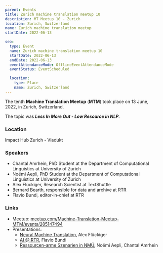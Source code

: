 ```yaml
---
parent: Events
title: Zurich machine translation meetup 10
description: MT Meetup 10 - Zurich
location: Zurich, Switzerland
name: Zurich machine translation meetup
startDate: 2022-06-13

seo:
  type: Event
  name: Zurich machine translation meetup 10
  startDate: 2022-06-13
  endDate: 2022-06-13
  eventAttendanceMode: OfflineEventAttendanceMode
  eventStatus: EventScheduled

  location:
    type: Place
    name: Zurich, Switzerland
---
```


The tenth **Machine Translation Meetup** (**MTM**) took place on 13 June, 2022, in Zurich, Switzerland.

The topic was ***Less In More Out - Low Resource in NLP***.

### Location

Impact Hub Zurich - Viadukt

### Speakers

- Chantal Amrhein, PhD Student at the Department of Computational Linguistics at University of Zurich
- Noëmi Aepli, PhD Student at the Department of Computational Linguistics at University of Zurich
- Alex Flückiger, Research Scientist at TextShuttle
- Bernard Bearth, responsible for data and archive at RTR
- Flavio Bundi, editor-in-chief at RTR


### Links

- Meetup: [meetup.com/Machine-Translation-Meetup-MTM/events/285147494](https://www.meetup.com/Machine-Translation-Meetup-MTM/events/285147494/)
- Presentations:
  - [Neural Machine Translation](https://drive.google.com/file/d/1argVgV1GlacVf2fdoef-bXL_fev3G1TK/view?usp=sharing), Alex Flückiger
  - [AI @ RTR](https://drive.google.com/file/d/1tlYwpe9uULZL1jJnr78xtLWLvnNFiZjZ/view?usp=sharing), Flavio Bundi
  - [Ressourcen-arme Szenarien in NMÜ](https://drive.google.com/file/d/15hyYcNv3s22PorbKFw2Slcxt6mw_FAYI/view?usp=sharing), Noëmi Aepli, Chantal Amrhein
